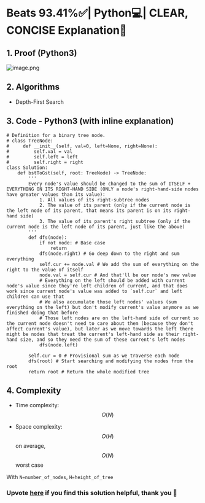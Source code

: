 # Beats 93.41%✅| Python💻| CLEAR, CONCISE Explanation📙

## 1. Proof (Python3)
<!-- Describe your first thoughts on how to solve this problem. -->
![image.png](https://assets.leetcode.com/users/images/72a41100-fccd-490d-8400-1ca89aded6a6_1719316197.3230755.png)

## 2. Algorithms
* Depth-First Search

## 3. Code - Python3 (with inline explanation)
```python3 []
# Definition for a binary tree node.
# class TreeNode:
#     def __init__(self, val=0, left=None, right=None):
#         self.val = val
#         self.left = left
#         self.right = right
class Solution:
    def bstToGst(self, root: TreeNode) -> TreeNode:
        '''
        Every node's value should be changed to the sum of ITSELF + EVERYTHING ON ITS RIGHT-HAND SIDE (ONLY a node's right-hand-side nodes have greater values than its value):
            1. All values of its right-subtree nodes
            2. The value of its parent (only if the current node is the left node of its parent, that means its parent is on its right-hand side)
            3. The value of its parent's right subtree (only if the current node is the left node of its parent, just like the above)
        '''
        def dfs(node):
            if not node: # Base case
                return
            dfs(node.right) # Go deep down to the right and sum everything
            self.cur += node.val # We add the sum of everything on the right to the value of itself
            node.val = self.cur # And that'll be our node's new value
            # Everything on the left should be added with current node's value since they're left children of current, and that does work since current node's value was added to `self.cur` and left children can use that
            # We also accumulate those left nodes' values (sum everything on the left) but don't modify current's value anymore as we finished doing that before
            # Those left nodes are on the left-hand side of current so the current node doesn't need to care about them (because they don't affect current's value), but later as we move towards the left there might be nodes that treat the current's left-hand side as their right-hand size, and so they need the sum of these current's left nodes
            dfs(node.left)
        
        self.cur = 0 # Provisional sum as we traverse each node
        dfs(root) # Start searching and modifying the nodes from the root
        return root # Return the whole modified tree
```

## 4. Complexity
- Time complexity: $$O(N)$$
<!-- Add your time complexity here, e.g. $$O(n)$$ -->

- Space complexity: $$O(H)$$ on average, $$O(N)$$ worst case
<!-- Add your space complexity here, e.g. $$O(n)$$ -->
With `N=number_of_nodes`, `H=height_of_tree`

### Upvote [here](https://leetcode.com/problems/binary-search-tree-to-greater-sum-tree/solutions/5367167/beats-93-41-python-clear-concise-explanation) if you find this solution helpful, thank you 🤍
